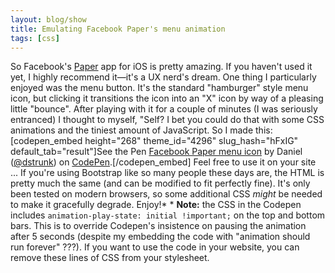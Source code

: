 ```yaml
---
layout: blog/show
title: Emulating Facebook Paper's menu animation
tags: [css]
---
```


So Facebook's [Paper](http://facebook.com/paper) app for iOS is pretty amazing. If you haven't used it yet, I highly recommend it—it's a UX nerd's dream. One thing I particularly enjoyed was the menu button. It's the standard "hamburger" style menu icon, but clicking it transitions the icon into an "X" icon by way of a pleasing little "bounce". After playing with it for a couple of minutes (I was seriously entranced) I thought to myself, "Self? I bet you could do that with some CSS animations and the tiniest amount of JavaScript. So I made this: [codepen_embed height="268" theme_id="4296" slug_hash="hFxIG" default_tab="result"]See the Pen <a href='http://codepen.io/dstrunk/pen/hFxIG'>Facebook Paper menu icon</a> by Daniel (<a href='http://codepen.io/dstrunk'>@dstrunk</a>) on <a href='http://codepen.io'>CodePen</a>.[/codepen_embed] Feel free to use it on your site ... If you're using Bootstrap like so many people these days are, the HTML is pretty much the same (and can be modified to fit perfectly fine). It's only been tested on modern browsers, so some additional CSS *might* be needed to make it gracefully degrade. Enjoy!* * **Note:** the CSS in the Codepen includes `animation-play-state: initial !important;` on the top and bottom bars. This is to override Codepen's insistence on pausing the animation after 5 seconds (despite my embedding the code with "animation should run forever" ???). If you want to use the code in your website, you can remove these lines of CSS from your stylesheet.
